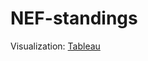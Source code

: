 # NEF-standings

Visualization: [Tableau](https://public.tableau.com/app/profile/vladislav6210/viz/ICPC/sheet0_1?publish=yes)

